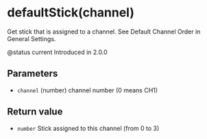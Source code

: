 # defaultStick(channel)

Get stick that is assigned to a channel. See Default Channel Order in General Settings.

@status current Introduced in 2.0.0

## Parameters

* `channel` (number) channel number (0 means CH1)

## Return value

* `number` Stick assigned to this channel (from 0 to 3)
